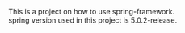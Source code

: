 This is a project on how to use spring-framework.<br/>
spring version used in this project is 5.0.2-release.
